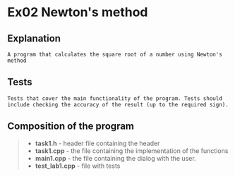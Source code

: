
# **Ex02** Newton's method

## Explanation
```
A program that calculates the square root of a number using Newton's method
```

## Tests
```
Tests that cover the main functionality of the program. Tests should include checking the accuracy of the result (up to the required sign).
```

## Composition of the program

 > - **task1.h** - header file containing the header
 > - **task1.cpp** - the file containing the implementation of the functions
 > - **main1.cpp** - the file containing the dialog with the user.
 > - **test_lab1.cpp** - file with tests